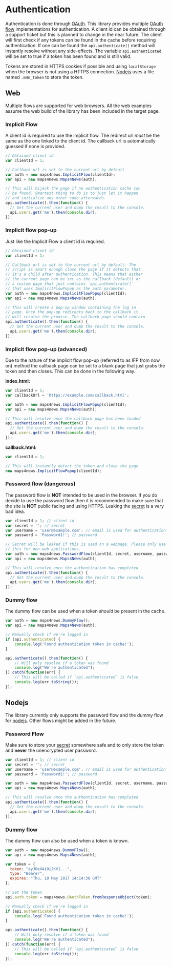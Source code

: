 # Authentication
Authentication is done through [OAuth]. This library provides multiple [OAuth flow]
implementations for authentication. A client id can be obtained through a support
ticket but this is planned to change in the near future. The client will first
check if any tokens can be found in the cache before requiring authentication.
If one can be found the `api.authenticate()` method will instantly resolve without 
any side-effects. The variable `api.authenticated` will be set to true if a token
has been found and is still valid. 

Tokens are stored in HTTPS cookies if possible and using `localStorage` when the
browser is not using a HTTPS connection. [Nodejs] uses a file named `.m4n_token` to store the token.

## Web
Multiple flows are supported for web browsers. All the web examples assume the web
build of the library has been included in the target page.

### Implicit Flow
A client id is required to use the implicit flow. The redirect url *must* be the 
same as the one linked to the client id. The callback url is automatically 
guessed if none is provided.

```js
// Obtained client id
var clientId = 1;

// Callback url is set to the current url by default
var auth = new maps4news.ImplicitFlow(clientId);
var api = new maps4news.Maps4News(auth);

// This will hijack the page if no authentication cache can
// be found. Smartest thing to do is to just let it happen
// and initialize any other code afterwards.
api.authenticate().then(function() {
  // Get the current user and dump the result to the console.
  api.users.get('me').then(console.dir);
});
```

### Implicit flow pop-up
Just like the Implicit Flow a client id is required. 

```js
// Obtained client id
var clientId = 1;

// Callback url is set to the current url by default. The
// script is smart enough close the page if it detects that
// it's a child after authentication. This means that either
// the current page can be set as the callback (default) or
// a custom page that just contains `api.authenticate()`
// that uses ImplicitFlowPopup as the auth parameter.
var auth = new maps4news.ImplicitFlowPopup(clientId);
var api = new maps4news.Maps4News(auth);

// This will create a pop-up window containing the log in
// page. Once the pop-up redirects back to the callback it
// will resolve the promise. The callback page should contain
api.authenticate().then(function() {
  // Get the current user and dump the result to the console.
  api.users.get('me').then(console.dir);
});
```

### Implicit flow pop-up (advanced)
Due to the nature of the implicit flow pop-up (referred to as IFP from now on)
method the callback page can be set to a blank page that just grabs the token 
and then closes. This can be done in the following way.

**index.html:**

```js
var clientId = 1;
var callbackUrl = 'https://example.com/callback.html';

var auth = new maps4news.ImplicitFlowPopup(clientId);
var api = new maps4news.Maps4News(auth);

// This will resolve once the callback page has been loaded
api.authenticate().then(function() {
  // Get the current user and dump the result to the console.
  api.users.get('me').then(console.dir);
});
```

**callback.html:**

```js
var clientId = 1;

// This will instantly detect the token and close the page
new maps4news.ImplicitFlowPopup(clientId);
```

### Password flow (dangerous)
The password flow is **NOT** intended to be used in the browser. If you do 
decide to use the password flow then it is recommended to make sure that 
the site is **NOT** public facing and using HTTPS. Leaking the [secret] is
a very bad idea.

```js
var clientId = 1; // client id
var secret = ''; // secret
var username = 'user@example.com'; // email is used for authentication
var password = 'Password1!'; // password

// Secret will be leaked if this is used on a webpage. Please only use
// this for non-web applications.
var auth = new maps4news.PasswordFlow(clientId, secret, username, password);
var api = new maps4news.Maps4News(auth);

// This will resolve once the authentication has completed
api.authenticate().then(function() {
  // Get the current user and dump the result to the console.
  api.users.get('me').then(console.dir);
});
```

### Dummy flow
The dummy flow can be used when a token *should* be present in the cache. 

```js
var auth = new maps4news.DummyFlow();
var api = new maps4news.Maps4News(auth);

// Manually check if we're logged in
if (api.authenticated) {
    console.log('Found authentication token in cache!');
}

api.authenticate().then(function() {
    // Will only resolve if a token was found
    console.log("We're authenticated");
}).catch(function(err) {
    // This will be called if `api.authenticated` is false
    console.log(err.toString());
});
```

## Nodejs
The library currently only supports the password flow and the dummy flow
for [nodejs]. Other flows might be added in the future.

### Password Flow
Make sure to store your [secret] somewhere safe and to only store the token
and **never** the unencrypted user password.

```js
var clientId = 1; // client id
var secret = ''; // secret
var username = 'user@example.com'; // email is used for authentication
var password = 'Password1!'; // password

var auth = new maps4news.PasswordFlow(clientId, secret, username, password);
var api = new maps4news.Maps4News(auth);

// This will resolve once the authentication has completed
api.authenticate().then(function() {
  // Get the current user and dump the result to the console.
  api.users.get('me').then(console.dir);
});
```

### Dummy flow
The dummy flow can also be used when a token is known.

```js
var auth = new maps4news.DummyFlow();
var api = new maps4news.Maps4News(auth);

var token = {
  token: "eyJ0eXAiOiJKV1...",
  type: "Bearer",
  expires: "Thu, 18 May 2017 14:14:38 GMT"
};

// Set the token
api.auth.token = maps4news.OAuthToken.fromResponseObject(token);

// Manually check if we're logged in
if (api.authenticated) {
    console.log('Found authentication token in cache!');
}

api.authenticate().then(function() {
    // Will only resolve if a token was found
    console.log("We're authenticated");
}).catch(function(err) {
    // This will be called if `api.authenticated` is false
    console.log(err.toString());
});
```

[OAuth flow]: https://aaronparecki.com/oauth-2-simplified/#authorization
[OAuth]: https://oauth.org
[nodejs]: https://nodejs.org
[secret]: https://www.youtube.com/watch?v=zwZISypgA9M
